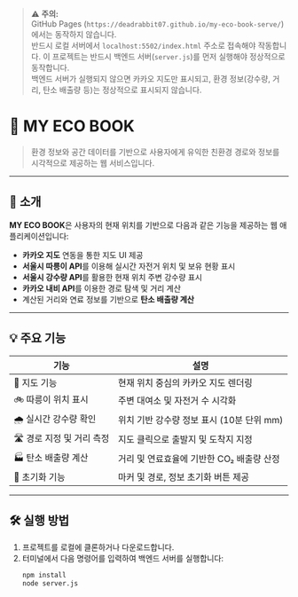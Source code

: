> ⚠️ **주의:**  
> GitHub Pages (`https://deadrabbit07.github.io/my-eco-book-serve/`) 에서는 동작하지 않습니다.  
> 반드시 로컬 서버에서 `localhost:5502/index.html` 주소로 접속해야 작동합니다.
> 이 프로젝트는 반드시 백엔드 서버(`server.js`)를 먼저 실행해야 정상적으로 동작합니다.  
> 백엔드 서버가 실행되지 않으면 카카오 지도만 표시되고, 환경 정보(강수량, 거리, 탄소 배출량 등)는 정상적으로 표시되지 않습니다.

# 🌱 MY ECO BOOK

> 환경 정보와 공간 데이터를 기반으로 사용자에게 유익한 친환경 경로와 정보를 시각적으로 제공하는 웹 서비스입니다.

---

## 📌 소개

**MY ECO BOOK**은 사용자의 현재 위치를 기반으로 다음과 같은 기능을 제공하는 웹 애플리케이션입니다:

- **카카오 지도** 연동을 통한 지도 UI 제공
- **서울시 따릉이 API**를 이용해 실시간 자전거 위치 및 보유 현황 표시
- **서울시 강수량 API**를 활용한 현재 위치 주변 강수량 표시
- **카카오 내비 API**를 이용한 경로 탐색 및 거리 계산
- 계산된 거리와 연료 정보를 기반으로 **탄소 배출량 계산**

---

## 💡 주요 기능

| 기능                      | 설명                                      |
| ------------------------- | ----------------------------------------- |
| 📍 지도 기능              | 현재 위치 중심의 카카오 지도 렌더링       |
| 🚲 따릉이 위치 표시       | 주변 대여소 및 자전거 수 시각화           |
| 🌧️ 실시간 강수량 확인     | 위치 기반 강수량 정보 표시 (10분 단위 mm) |
| 🛣️ 경로 지정 및 거리 측정 | 지도 클릭으로 출발지 및 도착지 지정       |
| 🏭 탄소 배출량 계산       | 거리 및 연료효율에 기반한 CO₂ 배출량 산정 |
| 🔄 초기화 기능            | 마커 및 경로, 정보 초기화 버튼 제공       |

---


## 🛠️ 실행 방법

1. 프로젝트를 로컬에 클론하거나 다운로드합니다.
2. 터미널에서 다음 명령어를 입력하여 백엔드 서버를 실행합니다:
   ```bash
   npm install
   node server.js


